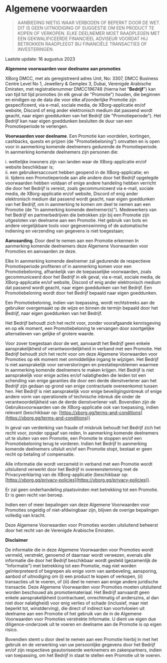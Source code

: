 # Algemene voorwaarden

> AANBIEDING NIETIG WAAR VERBODEN OF BEPERKT DOOR DE WET. DIT IS GEEN UITNODIGING OF SUGGESTIE OM EEN PRODUCT TE KOPEN OF VERKOPEN. ELKE DEELNEMER MOET RAADPLEGEN MET EEN GEKWALIFICEERDE FINANCIEEL ADVISEUR VOORDAT HIJ BETROKKEN RAADPLEEGT BIJ FINANCIËLE TRANSACTIES OF INVESTERINGEN.

Laatste update: 16 augustus 2023

**Algemene voorwaarden voor deelname aan promoties**

XBorg DMCC, met als geregistreerd adres Unit, No: 3307, DMCC Business Centre Level No 1, Jewellery & Gemplex 3, Dubai, Verenigde Arabische Emiraten, met registratienummer DMCC196748 (hierna het "**Bedrijf**") kan van tijd tot tijd promoties (in elk geval de "Promotie") houden, die beginnen en eindigen op de data die voor elke afzonderlijke Promotie zijn gespecificeerd, via e-mail, sociale media, de XBorg-applicatie en/of website, Discord of enig ander elektronisch medium dat passend wordt geacht, naar eigen goeddunken van het Bedrijf (de "Promotieperiode"). Het Bedrijf kan naar eigen goeddunken besluiten de duur van een Promotieperiode te verlengen.

**Voorwaarden voor deelname**. Een Promotie kan voordelen, kortingen, cashbacks, quests en prijzen (de "Promotiebeloning") omvatten en is open voor in aanmerking komende deelnemers gedurende de Promotieperiode. In aanmerking komende deelnemers zijn personen die:

i. wettelijke inwoners zijn van landen waar de XBorg-applicatie en/of website beschikbaar is;\
ii. een gebruikersaccount hebben geopend in de XBorg-applicatie; en\
iii. tijdens een Promotieperiode aan alle andere door het Bedrijf opgelegde voorwaarden hebben voldaan of enige andere handeling hebben verricht die door het Bedrijf is vereist, zoals gecommuniceerd via e-mail, sociale media, de XBorg-applicatie en/of website, Discord of enig ander elektronisch medium dat passend wordt geacht, naar eigen goeddunken van het Bedrijf, om in aanmerking te komen om deel te nemen aan een Promotie (de "In aanmerking komende deelnemer(s)"). Medewerkers van het Bedrijf en partnerbedrijven die betrokken zijn bij een Promotie zijn uitgesloten van deelname aan een Promotie. Het gebruik van bots en andere vergelijkbare tools voor gegevenswinning of de automatische indiening en verzending van gegevens is niet toegestaan;

**Aanvaarding**. Door deel te nemen aan een Promotie erkennen In aanmerking komende deelnemers deze Algemene Voorwaarden voor Promoties en aanvaarden ze deze.

Elke In aanmerking komende deelnemer zal gedurende de respectieve Promotieperiode profiteren of in aanmerking komen voor een Promotiebeloning, afhankelijk van de toepasselijke voorwaarden, zoals gecommuniceerd door het Bedrijf in elk geval, via e-mail, sociale media, de XBorg-applicatie en/of website, Discord of enig ander elektronisch medium dat passend wordt geacht, naar eigen goeddunken van het Bedrijf. Een Promotiebeloning wordt door het Bedrijf bepaald naar eigen goeddunken.

Een Promotiebeloning, indien van toepassing, wordt rechtstreeks aan de gebruiker overgemaakt op de wijze en binnen de termijn bepaald door het Bedrijf, naar eigen goeddunken van het Bedrijf.

Het Bedrijf behoudt zich het recht voor, zonder voorafgaande kennisgeving en op elk moment, een Promotiebeloning te vervangen door soortgelijke alternatieven van gelijke of grotere waarde.

Voor zover toegestaan door de wet, aanvaardt het Bedrijf geen enkele aansprakelijkheid of verantwoordelijkheid in verband met een Promotie. Het Bedrijf behoudt zich het recht voor om deze Algemene Voorwaarden voor Promoties op elk moment met onmiddellijke ingang te wijzigen. Het Bedrijf is niet aansprakelijk voor serverstoringen en prestatieproblemen waarmee In aanmerking komende deelnemers te maken krijgen. Het Bedrijf is niet aansprakelijk voor enige acties en/of nalatigheden die leiden tot een schending van enige garanties die door een derde dienstverlener aan het Bedrijf zijn gedaan op grond van enige contractuele overeenkomst tussen hen. Het Bedrijf is niet aansprakelijk voor enige beveiligingsinbreuk of enige andere vorm van operationele of technische inbreuk die onder de verantwoordelijkheid van de derde dienstverlener valt. Bovendien zijn de Gebruiksvoorwaarden van de XBorg-applicatie ook van toepassing, indien relevant (beschikbaar op: [https://xborg.gg/terms-and-conditions](https://xborg.gg/terms-and-conditions))

In geval van verdenking van fraude of misbruik behoudt het Bedrijf zich het recht voor, zonder opgaaf van reden, In aanmerking komende deelnemers uit te sluiten van een Promotie, een Promotie te stoppen en/of een Promotiebeloning terug te vorderen. Indien het Bedrijf In aanmerking komende deelnemers uitsluit en/of een Promotie stopt, bestaat er geen recht op betaling of compensatie.

Alle informatie die wordt verzameld in verband met een Promotie wordt uitsluitend verwerkt door het Bedrijf in overeenstemming met de Privacyverklaring van de XBorg-applicatie (beschikbaar op: [https://xborg.gg/privacy-policies](https://xborg.gg/privacy-policies)).

Er zal geen onderhandeling plaatsvinden met betrekking tot een Promotie. Er is geen recht van beroep.

Indien een of meer bepalingen van deze Algemene Voorwaarden voor Promoties ongeldig of niet-afdwingbaar zijn, blijven de overige bepalingen volledig van kracht.

Deze Algemene Voorwaarden voor Promoties worden uitsluitend beheerst door het recht van de Verenigde Arabische Emiraten.

&#x20;

**Disclaimer**

De informatie die in deze Algemene Voorwaarden voor Promoties wordt vermeld, verstrekt, genoemd of daarnaar wordt verwezen, evenals alle informatie die door het Bedrijf beschikbaar wordt gesteld (gezamenlijk de "Informatie") met betrekking tot een Promotie, mag niet worden geïnterpreteerd of begrepen als enige vorm van aanbeveling, aansporing, aanbod of uitnodiging om (i) een product te kopen of verkopen, (ii) transacties uit te voeren, of (iii) deel te nemen aan enige andere juridische transactie. Deze Algemene Voorwaarden voor Promoties moeten uitsluitend worden beschouwd als promotiemateriaal. Het Bedrijf aanvaardt geen enkele aansprakelijkheid (contractueel, onrechtmatig of anderszins, al dan niet door nalatigheid) voor enig verlies of schade (inclusief, maar niet beperkt tot, winstderving), die direct of indirect kan voortvloeien uit deelname aan een Promotie of het gebruik van de in de Algemene Voorwaarden voor Promoties verstrekte Informatie. U dient uw eigen due diligence-onderzoek uit te voeren en deelname aan de Promotie is op eigen risico.

&#x20;

Bovendien stemt u door deel te nemen aan een Promotie hierbij in met het gebruik en de verwerking van uw persoonlijke gegevens door het Bedrijf en/of zijn respectieve geautoriseerde werknemers en zakenpartners, indien van toepassing, om het Bedrijf in staat te stellen een Promotie uit te voeren.